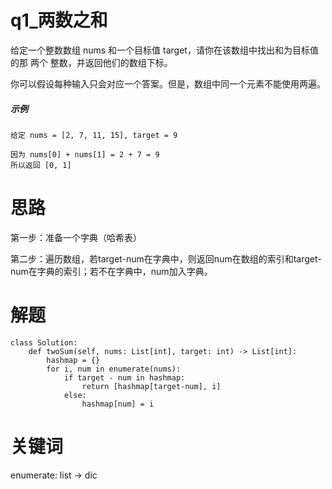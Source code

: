 # q1_两数之和
给定一个整数数组 nums 和一个目标值 target，请你在该数组中找出和为目标值的那 两个 整数，并返回他们的数组下标。

你可以假设每种输入只会对应一个答案。但是，数组中同一个元素不能使用两遍。
##### 示例
    给定 nums = [2, 7, 11, 15], target = 9

    因为 nums[0] + nums[1] = 2 + 7 = 9
    所以返回 [0, 1]
# 思路
第一步：准备一个字典（哈希表）

第二步：遍历数组，若target-num在字典中，则返回num在数组的索引和target-num在字典的索引；若不在字典中，num加入字典。
# 解题
    class Solution:
        def twoSum(self, nums: List[int], target: int) -> List[int]:
            hashmap = {} 
            for i, num in enumerate(nums):
                if target - num in hashmap:
                    return [hashmap[target-num], i]
                else:
                    hashmap[num] = i
# 关键词
enumerate: list -> dic

